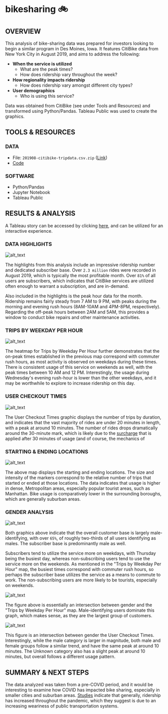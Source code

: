# bikesharing :bike:

## OVERVIEW

This analysis of bike-sharing data was prepared for investors looking to begin a similar program in Des Moines, Iowa. It features CitiBike data from New York City in August 2019, and aims to address the following:

* **When the service is utilized**
  * What are the peak times?
  * How does ridership vary throughout the week?
* **How regionality impacts ridership**
  * How does ridership vary amongst different city types? 
* **User demographics**
  * Who is using this service? 

Data was obtained from CitiBike (see under Tools and Resources) and transformed using Python/Pandas. Tableau Public was used to create the graphics.

## TOOLS & RESOURCES

### DATA

* File: `201908-citibike-tripdata.csv.zip` ([Link](https://s3.amazonaws.com/tripdata/index.html))
* [Code](https://github.com/farwaali08/bikesharing/blob/d7dbf88019605ec60ef3d388e9fb81b2c7fda98f/NYC_CitiBike_Challenge_starter_code.ipynb)

### SOFTWARE

* Python/Pandas
* Jupyter Notebook
* Tableau Public

## RESULTS & ANALYSIS

A Tableau story can be accessed by clicking [here](https://public.tableau.com/shared/C6G9H6C48?:display_count=n&:origin=viz_share_link), and can be utilized for an interactive experience.


### DATA HIGHLIGHTS

![alt_text](https://github.com/farwaali08/bikesharing/blob/7854d5e434f317b0b48bcd5f82acbe96852be588/Images/HIGHLIGHTS.png)

The highlights from this analysis include an impressive ridership number and dedicated subscriber base. Over `2.3 million` rides were recorded in August 2019, which is typically the most profitable month. Over `81%` of all users are subscribers, which indicates that CitiBike services are utilized often enough to warrant a subscription, and are in-demand.

Also included in the highlights is the peak hour data for the month. Ridership remains fairly steady from 7 AM to 9 PM, with peaks during the morning and evening rush hours (8AM-10AM and 4PM-8PM, respectively). Regarding the off-peak hours between 2AM and 5AM, this provides a window to conduct bike repairs and other maintenance activities.


### TRIPS BY WEEKDAY PER HOUR

![alt_text](https://github.com/farwaali08/bikesharing/blob/ece047f91dc26cd2846b2d1c2404a34d99a4c783/Images/2.png)

The heatmap for Trips by Weekday Per Hour further demonstrates that the on-peak times established in the previous map correspond with commuter rush hours, as most activity is observed on weekdays during these times. There is consistent usage of this service on weekends as well, with the peak times between 10 AM and 12 PM. Interestingly, the usage during Wednesday's evening rush-hour is lower than the other weekdays, and it may be worthwhile to explore to increase ridership on this day.

### USER CHECKOUT TIMES

![alt_text](https://github.com/farwaali08/bikesharing/blob/ece047f91dc26cd2846b2d1c2404a34d99a4c783/Images/7.png)

The User Checkout Times graphic displays the number of trips by duration, and indicates that the vast majority of rides are under 20 minutes in length, with a peak at around 10 minutes. The number of rides drops dramatically around the 30-minute mark, which is likely due to the [surcharge](https://help.citibikenyc.com/hc/en-us/articles/360032024912-How-long-can-I-keep-a-bike-out-) that is applied after 30 minutes of usage (and of course, the mechanics of

### STARTING & ENDING LOCATIONS

![alt_text](https://github.com/farwaali08/bikesharing/blob/ece047f91dc26cd2846b2d1c2404a34d99a4c783/Images/3.png)

The above map displays the starting and ending locations. The size and intensity of the markers correspond to the relative number of trips that started or ended at those locations. The data indicates that usage is higher in dense, Metropolitan areas, especially popular tourist areas, such as Manhattan. Bike usage is comparatively lower in the surrounding boroughs, which are generally suburban areas.

### GENDER ANALYSIS

![alt_text](https://github.com/farwaali08/bikesharing/blob/ece047f91dc26cd2846b2d1c2404a34d99a4c783/Images/4.png)

Both graphics above indicate that the overall customer base is largely male-identifying, with over `65%`, of roughly two-thirds of all users identifying as males. The subscriber base is predominantly male as well.

Subscribers tend to utilize the service more on weekdays, with Thursday being the busiest day, whereas non-subscribing users tend to use the service more on the weekends. As mentioned in the "Trips by Weekday Per Hour" map, the busiest times correspond with commuter rush hours, so perhaps the subscriber base utilizes the service as a means to commute to work. The non-subscribing users are more likely to be tourists, especially on weekends.

![alt_text](https://github.com/farwaali08/bikesharing/blob/ece047f91dc26cd2846b2d1c2404a34d99a4c783/Images/5.png)

The figure above is essentially an intersection between gender and the "Trips by Weekday Per Hour" map. Male-identifying users dominate this graph, which makes sense, as they are the largest group of customers.

![alt_text](https://github.com/farwaali08/bikesharing/blob/ece047f91dc26cd2846b2d1c2404a34d99a4c783/Images/6.png)

This figure is an intersection between gender the User Checkout Times. Interestingly, while the male category is larger in magnitude, both male and female groups follow a similar trend, and have the same peak at around 10 minutes. The Unknown category also has a slight peak at around 10 minutes, but overall follows a different usage pattern.

## SUMMARY & NEXT STEPS

The data analyzed was taken from a pre-COVID period, and it would be interesting to examine how COVID has impacted bike sharing, especially in smaller cities and suburban areas. [Studies](https://www.sciencedirect.com/science/article/pii/S2590198221000609) indicate that generally, ridership has increased throughout the pandemic, which they suggest is due to an increasing weariness of public transportation systems.
